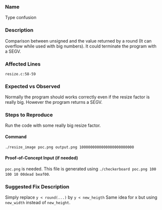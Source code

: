 ### Name
Type confusion

### Description
Comparison between unsigned and the value returned by a round (It can overflow while used with big numbers).
It could terminate the program with a SEGV.

### Affected Lines
`resize.c:58-59`

### Expected vs Observed
Normally the program should works correctly even if the resize factor is really big. However the program returns a SEGV.

### Steps to Reproduce
Run the code with some really big resize factor.

#### Command
```
./resize_image poc.png output.png 1000000000000000000000000
```

#### Proof-of-Concept Input (if needed)
`poc.png` is needed. This file is generated using `./checkerboard poc.png 100 100 10 00dead beaf00`.

### Suggested Fix Description
Simply replace `y < round(...)` by `y < new_heigth`
Same idea for x but using `new_width` instead of `new_height`.
